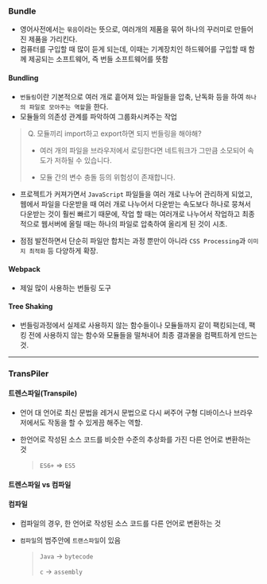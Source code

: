 ### **Bundle**

- 영어사전에서는 `묶음`이라는 뜻으로, 여러개의 제품을 묶어 하나의 꾸러미로 만들어진 제품을 가리킨다.
- 컴퓨터를 구입할 때 많이 듣게 되는데, 이때는 기계장치인 하드웨어를 구입할 때 함께 제공되는 소프트웨어, 즉 번들 소프트웨어를 뜻함

#### **Bundling**

- `번들링`이란 기본적으로 여러 개로 흩어져 있는 파일들을 압축, 난독화 등을 하여 `하나의 파일로 모아주는 역할`을 한다.
- 모듈들의 의존성 관계를 파악하여 그룹화시켜주는 작업

> Q. 모듈끼리 import하고 export하면 되지 번들링을 해야해?
>
> - 여러 개의 파일을 브라우저에서 로딩한다면 네트워크가 그만큼 소모되어 속도가 저하될 수 있습니다.
>
> - 모듈 간의 변수 충돌 등의 위험성이 존재합니다.

- 프로젝트가 커져가면서 `JavaScript` 파일들을 여러 개로 나누어 관리하게 되었고, 웹에서 파일을 다운받을 때 여러 개로 나누어서 다운받는 속도보다 하나로 뭉쳐서 다운받는 것이 훨씬 빠르기 때문에, 작업 할 때는 여러개로 나누어서 작업하고 최종적으로 웹서버에 올릴 때는 하나의 파일로 압축하여 올리게 된 것이 시초.

- 점점 발전하면서 단순히 파일만 합치는 과정 뿐만이 아니라 `CSS Processing`과 `이미지 최적화` 등 다양하게 확장.

#### **Webpack**

- 제일 많이 사용하는 번들링 도구

#### **Tree Shaking**

- 번들링과정에서 실제로 사용하지 않는 함수들이나 모듈들까지 같이 팩킹되는데, 팩킹 전에 사용하지 않는 함수와 모듈들을 떨쳐내어 최종 결과물을 컴팩트하게 만드는 것.

---

### **TransPiler**

#### **트렌스파일(Transpile)**

- 언어 대 언어로 최신 문법을 레거시 문법으로 다시 써주어 구형 디바이스나 브라우저에서도 작동을 할 수 있게끔 해주는 역할.

- 한언어로 작성된 소스 코드를 비슷한 수준의 추상화를 가진 다른 언어로 변환하는 것

  > `ES6+` => `ES5`

#### **트렌스파일 vs 컴파일**

#### **컴파일**

- 컴파일의 경우, 한 언어로 작성된 소스 코드를 다른 언어로 변환하는 것
- `컴파일`의 범주안에 `트랜스파일`이 있음

  > `Java` -> `bytecode`
  >
  > `c` -> `assembly`
